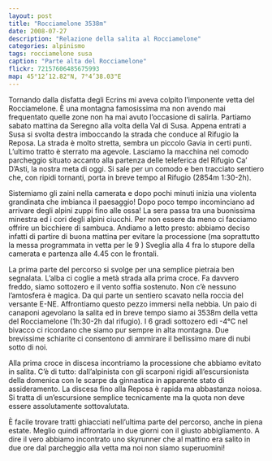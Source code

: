 ```yaml
---
layout: post
title: "Rocciamelone 3538m"
date: 2008-07-27
description: "Relazione della salita al Rocciamelone"
categories: alpinismo
tags: rocciamelone susa
caption: "Parte alta del Rocciamelone"
flickr: 72157606485675993
map: 45°12’12.82"N, 7°4’38.03"E
---
```


Tornando dalla disfatta degli Ecrins mi aveva colpito l’imponente vetta del Rocciamelone. È una montagna famosissima ma non avendo mai frequentato quelle zone non ha mai avuto l’occasione di salirla. Partiamo sabato mattina da Seregno alla volta della Val di Susa. Appena entrati a Susa si svolta destra imboccando la strada che conduce al Rifugio la Reposa. La strada è molto stretta, sembra un piccolo Gavia in certi punti. L’ultimo tratto è sterrato ma agevole. Lasciamo la macchina nel comodo parcheggio situato accanto alla partenza delle teleferica del Rifugio Ca’ D’Asti, la nostra meta di oggi. Si sale per un comodo e ben tracciato sentiero che, con ripidi tornanti, porta in breve tempo al Rifugio (2854m 1:30-2h).

Sistemiamo gli zaini nella camerata e dopo pochi minuti inizia una violenta grandinata che imbianca il paesaggio! Dopo poco tempo incominciano ad arrivare degli alpini zuppi fino alle ossa! La sera passa tra una buonissima minestra ed i cori degli alpini ciucchi. Per non essere da meno ci facciamo offrire un bicchiere di sambuca. Andiamo a letto presto: abbiamo deciso infatti di partire di buona mattina per evitare la processione (ma soprattutto la messa programmata in vetta per le 9 ) Sveglia alla 4 fra lo stupore della camerata e partenza alle 4.45 con le frontali.

La prima parte del percorso si svolge per una semplice pietraia ben segnalata. L’alba ci coglie a metà strada alla prima croce. Fa davvero freddo, siamo sottozero e il vento soffia sostenuto. Non c’è nessuno l’amtosfera è magica. Da qui parte un sentiero scavato nella roccia del versante E-NE. Affrontiamo questo pezzo immersi nella nebbia.
Un paio di canaponi agevolano la salita ed in breve tempo siamo ai 3538m della vetta del Rocciamelone (1h:30-2h dal rifugio). I 6 gradi sottozero edi -4°C nel bivacco ci ricordano che siamo pur sempre in alta montagna. Due brevissime schiarite ci consentono di ammirare il bellissimo mare di nubi sotto di noi. 

Alla prima croce in discesa incontriamo la processione che abbiamo evitato in salita. C’è di tutto: dall’alpinista con gli scarponi rigidi all’escursionista della domenica con le scarpe da ginnastica in apparente stato di assideramento. La discesa fino alla Reposa è rapida ma abbastanza noiosa. Si tratta di un’escursione semplice tecnicamente ma la quota non deve essere assolutamente sottovalutata.

È facile trovare tratti ghiacciati nell’ultima parte del percorso, anche in piena estate. Meglio quindi affrontarla in due giorni con il giusto abbigliamento. A dire il vero abbiamo incontrato uno skyrunner che al mattino era salito in due ore dal parcheggio alla vetta ma noi non siamo superuomini!

